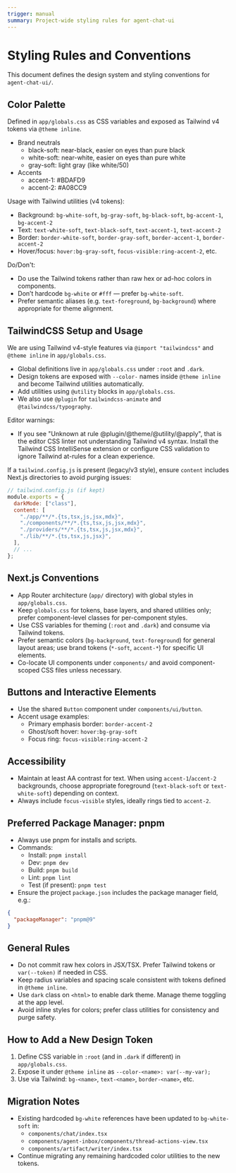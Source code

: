 ```yaml
---
trigger: manual
summary: Project-wide styling rules for agent-chat-ui
---
```


# Styling Rules and Conventions

This document defines the design system and styling conventions for `agent-chat-ui/`.


## Color Palette

Defined in `app/globals.css` as CSS variables and exposed as Tailwind v4 tokens via `@theme inline`.

- Brand neutrals
  - black-soft: near-black, easier on eyes than pure black
  - white-soft: near-white, easier on eyes than pure white
  - gray-soft: light gray (like white/50)
- Accents
  - accent-1: #BDAFD9
  - accent-2: #A08CC9

Usage with Tailwind utilities (v4 tokens):

- Background: `bg-white-soft`, `bg-gray-soft`, `bg-black-soft`, `bg-accent-1`, `bg-accent-2`
- Text: `text-white-soft`, `text-black-soft`, `text-accent-1`, `text-accent-2`
- Border: `border-white-soft`, `border-gray-soft`, `border-accent-1`, `border-accent-2`
- Hover/focus: `hover:bg-gray-soft`, `focus-visible:ring-accent-2`, etc.

Do/Don't:
- Do use the Tailwind tokens rather than raw hex or ad-hoc colors in components.
- Don’t hardcode `bg-white` or `#fff` — prefer `bg-white-soft`.
- Prefer semantic aliases (e.g. `text-foreground`, `bg-background`) where appropriate for theme alignment.


## TailwindCSS Setup and Usage

We are using Tailwind v4-style features via `@import "tailwindcss"` and `@theme inline` in `app/globals.css`.

- Global definitions live in `app/globals.css` under `:root` and `.dark`.
- Design tokens are exposed with `--color-` names inside `@theme inline` and become Tailwind utilities automatically.
- Add utilities using `@utility` blocks in `app/globals.css`.
- We also use `@plugin` for `tailwindcss-animate` and `@tailwindcss/typography`.

Editor warnings:
- If you see "Unknown at rule @plugin/@theme/@utility/@apply", that is the editor CSS linter not understanding Tailwind v4 syntax. Install the Tailwind CSS IntelliSense extension or configure CSS validation to ignore Tailwind at-rules for a clean experience.

If a `tailwind.config.js` is present (legacy/v3 style), ensure `content` includes Next.js directories to avoid purging issues:

```js
// tailwind.config.js (if kept)
module.exports = {
  darkMode: ["class"],
  content: [
    "./app/**/*.{ts,tsx,js,jsx,mdx}",
    "./components/**/*.{ts,tsx,js,jsx,mdx}",
    "./providers/**/*.{ts,tsx,js,jsx,mdx}",
    "./lib/**/*.{ts,tsx,js,jsx}",
  ],
  // ...
};
```


## Next.js Conventions

- App Router architecture (`app/` directory) with global styles in `app/globals.css`.
- Keep `globals.css` for tokens, base layers, and shared utilities only; prefer component-level classes for per-component styles.
- Use CSS variables for theming (`:root` and `.dark`) and consume via Tailwind tokens.
- Prefer semantic colors (`bg-background`, `text-foreground`) for general layout areas; use brand tokens (`*-soft`, `accent-*`) for specific UI elements.
- Co-locate UI components under `components/` and avoid component-scoped CSS files unless necessary.


## Buttons and Interactive Elements

- Use the shared `Button` component under `components/ui/button`.
- Accent usage examples:
  - Primary emphasis border: `border-accent-2`
  - Ghost/soft hover: `hover:bg-gray-soft`
  - Focus ring: `focus-visible:ring-accent-2`


## Accessibility

- Maintain at least AA contrast for text. When using `accent-1`/`accent-2` backgrounds, choose appropriate foreground (`text-black-soft` or `text-white-soft`) depending on context.
- Always include `focus-visible` styles, ideally rings tied to `accent-2`.


## Preferred Package Manager: pnpm

- Always use pnpm for installs and scripts.
- Commands:
  - Install: `pnpm install`
  - Dev: `pnpm dev`
  - Build: `pnpm build`
  - Lint: `pnpm lint`
  - Test (if present): `pnpm test`
- Ensure the project `package.json` includes the package manager field, e.g.:

```json
{
  "packageManager": "pnpm@9"
}
```


## General Rules

- Do not commit raw hex colors in JSX/TSX. Prefer Tailwind tokens or `var(--token)` if needed in CSS.
- Keep radius variables and spacing scale consistent with tokens defined in `@theme inline`.
- Use `dark` class on `<html>` to enable dark theme. Manage theme toggling at the app level.
- Avoid inline styles for colors; prefer class utilities for consistency and purge safety.


## How to Add a New Design Token

1. Define CSS variable in `:root` (and in `.dark` if different) in `app/globals.css`.
2. Expose it under `@theme inline` as `--color-<name>: var(--my-var);`
3. Use via Tailwind: `bg-<name>`, `text-<name>`, `border-<name>`, etc.


## Migration Notes

- Existing hardcoded `bg-white` references have been updated to `bg-white-soft` in:
  - `components/chat/index.tsx`
  - `components/agent-inbox/components/thread-actions-view.tsx`
  - `components/artifact/writer/index.tsx`
- Continue migrating any remaining hardcoded color utilities to the new tokens.
